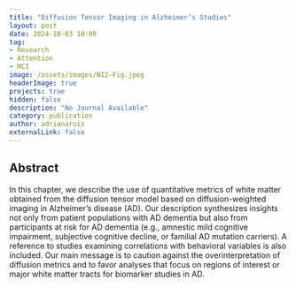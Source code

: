```yaml
---
title: "Diffusion Tensor Imaging in Alzheimer’s Studies"
layout: post
date: 2024-10-03 10:00
tag: 
- Research
- Attention
- MCI
image: /assets/images/NI2-Fig.jpeg
headerImage: true
projects: true
hidden: false
description: "No Journal Available"
category: publication
author: adrianaruiz
externalLink: false
---
```


## Abstract
In this chapter, we describe the use of quantitative metrics of white matter obtained from the diffusion tensor model based on diffusion-weighted imaging in Alzheimer’s disease (AD). Our description synthesizes insights not only from patient populations with AD dementia but also from participants at risk for AD dementia (e.g., amnestic mild cognitive impairment, subjective cognitive decline, or familial AD mutation carriers). A reference to studies examining correlations with behavioral variables is also included. Our main message is to caution against the overinterpretation of diffusion metrics and to favor analyses that focus on regions of interest or major white matter tracts for biomarker studies in AD.
